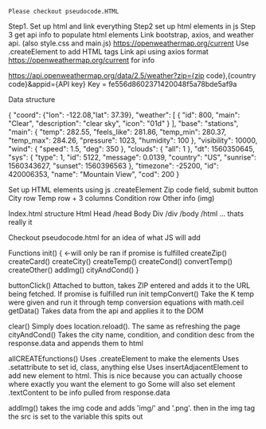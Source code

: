	Please checkout pseudocode.HTML
Step1. Set up html and link everything
Step2 set up html elements in js
Step 3 get api info to populate html elements
Link bootstrap, axios, and weather api. (also style.css and main.js)
https://openweathermap.org/current
Use .createElement to add HTML tags
Link api using axios format
https://openweathermap.org/current for info

https://api.openweathermap.org/data/2.5/weather?zip={zip code},{country code}&appid={API key}
Key = fe556d8602371420048f5a78bde5af9a



Data structure 

{
     "coord": {"lon": -122.08,"lat": 37.39},
     "weather": [
       {
         "id": 800,
         "main": "Clear",
         "description": "clear sky",
         "icon": "01d"
       }
     ],
     "base": "stations",
     "main": {
       "temp": 282.55,
       "feels_like": 281.86,
       "temp_min": 280.37,
       "temp_max": 284.26,
       "pressure": 1023,
       "humidity": 100
     },
     "visibility": 10000,
     "wind": {
       "speed": 1.5,
       "deg": 350
     },
     "clouds": {
       "all": 1
     },
     "dt": 1560350645,
     "sys": {
       "type": 1,
       "id": 5122,
       "message": 0.0139,
       "country": "US",
       "sunrise": 1560343627,
       "sunset": 1560396563
     },
     "timezone": -25200,
     "id": 420006353,
     "name": "Mountain View",
     "cod": 200
     }



Set up HTML elements using js .createElement
	Zip code field, submit button
	City row
	Temp row + 3 columns
	Condition row
	Other info (img)

Index.html structure
Html
	Head
	/head
		Body
			Div
			/div
		/body
/html
… thats really it

Checkout pseudocode.html for an idea of what JS will add



Functions
init() {    ←will only be ran if promise is fulfilled 
createZip()
createCard()
createCity()
createTemp()
createCond()
convertTemp()
createOther()
addImg()
cityAndCond()
}

buttonClick()
	Attached to button, takes ZIP entered and adds it to the URL being fetched.
	If promise is fulfilled run init
tempConvert()
	Take the K temp were given and run it through temp conversion equations with math.ceil
getData()
	Takes data from the api and applies it to the DOM

clear()
Simply does location.reload(). The same as refreshing the page
cityAndCond()
	Takes the city name, condition, and condition desc from the response.data and appends them to html

allCREATEfunctions()
Uses .createElement to make the elements
Uses .setattribute to set id, class, anything else
Uses insertAdjacentElement to add new element to html. This is nice because you can actually choose where exactly you want the element to go
Some will also set element .textContent to be info pulled from response.data

addImg()
takes the img code and adds 'img/' and '.png'. then in the img tag the src is set to the variable this spits out